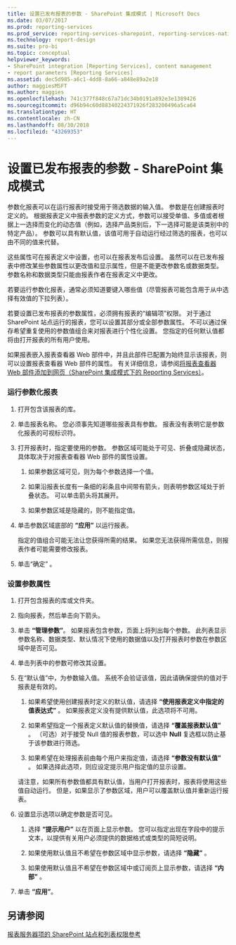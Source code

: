 ```yaml
---
title: 设置已发布报表的参数 - SharePoint 集成模式 | Microsoft Docs
ms.date: 03/07/2017
ms.prod: reporting-services
ms.prod_service: reporting-services-sharepoint, reporting-services-native
ms.technology: report-design
ms.suite: pro-bi
ms.topic: conceptual
helpviewer_keywords:
- SharePoint integration [Reporting Services], content management
- report parameters [Reporting Services]
ms.assetid: dec5d985-a6c1-4dd8-8a66-a848e89a2e18
author: maggiesMSFT
ms.author: maggies
ms.openlocfilehash: 741c377f848c67a71dc34b0191a892e3e1389426
ms.sourcegitcommit: d96b94c60d88340224371926f283200496a5ca64
ms.translationtype: HT
ms.contentlocale: zh-CN
ms.lasthandoff: 08/30/2018
ms.locfileid: "43269353"
---
```

# <a name="set-parameters-on-a-published-report---sharepoint-integrated-mode"></a>设置已发布报表的参数 - SharePoint 集成模式
  参数化报表可以在运行报表时接受用于筛选数据的输入值。 参数是在创建报表时定义的。 根据报表定义中报表参数的定义方式，参数可以接受单值、多值或者根据上一选择而变化的动态值（例如，选择产品类别后，下一选择可能是该类别中的特定产品）。 参数可以具有默认值，该值可用于自动运行经过筛选的报表，也可以由不同的值来代替。  
  
 这些属性可在报表定义中设置，也可以在报表发布后设置。 虽然可以在已发布报表中修改某些参数属性以更改值和显示属性，但是不能更改参数名或数据类型。 参数名称和数据类型只能由报表作者在报表定义中更改。  
  
 若要运行参数化报表，通常必须知道要键入哪些值（尽管报表可能包含用于从中选择有效值的下拉列表）。  
  
 若要设置已发布报表的参数属性，必须拥有报表的“编辑项”权限。 对于通过 SharePoint 站点运行的报表，您可以设置其部分或全部参数属性。 不可以通过保存希望重复使用的参数值组合来对报表进行个性化设置。 您指定的任何默认值都将由打开报表的所有用户使用。  
  
 如果报表嵌入报表查看器 Web 部件中，并且此部件已配置为始终显示该报表，则可以设置报表查看器 Web 部件的属性。 有关详细信息，请参阅[将报表查看器 Web 部件添加到网页（SharePoint 集成模式下的 Reporting Services）](../../reporting-services/report-server-sharepoint/add-the-report-viewer-web-part-to-a-web-page.md)。  
  
### <a name="to-run-a-parameterized-report"></a>运行参数化报表  
  
1.  打开包含该报表的库。  
  
2.  单击报表名称。 您必须事先知道哪些报表具有参数。 报表没有表明它是参数化报表的可视标识符。  
  
3.  打开报表时，指定要使用的参数。 参数区域可能处于可见、折叠或隐藏状态，具体取决于对报表查看器 Web 部件的属性设置。  
  
    1.  如果参数区域可见，则为每个参数选择一个值。  
  
    2.  如果沿报表长度有一条细的彩条且中间带有箭头，则表明参数区域处于折叠状态。 可以单击箭头将其展开。  
  
    3.  如果参数区域是隐藏的，则不能指定值。  
  
4.  单击参数区域底部的 **“应用”** 以运行报表。  
  
     指定的值组合可能无法让您获得所需的结果。 如果您无法获得所需信息，则报表作者可能需要修改报表。  
  
5.  单击“确定” 。  
  
### <a name="to-set-parameter-properties"></a>设置参数属性  
  
1.  打开包含报表的库或文件夹。  
  
2.  指向报表，然后单击向下箭头。  
  
3.  单击 **“管理参数”**。 如果报表包含参数，页面上将列出每个参数。 此列表显示参数名称、数据类型、默认情况下使用的数据值以及打开报表时参数在参数区域中是否可见。  
  
4.  单击列表中的参数可修改其设置。  
  
5.  在“默认值”中，为参数输入值。 系统不会验证该值，因此请确保提供的值对于报表是有效的。  
  
    1.  如果希望使用创建报表时定义的默认值，请选择 **“使用报表定义中指定的值表达式”** 。 如果报表定义没有提供默认值，此选项将不可用。  
  
    2.  如果希望指定一个报表定义默认值的替换值，请选择 **“覆盖报表默认值”** 。 （可选）对于接受 Null 值的报表参数，可以选中 **Null** 复选框以防止基于该参数进行筛选。  
  
    3.  如果希望在处理报表前由每个用户来指定值，请选择 **“参数没有默认值”** 。 如果选择此选项，则应设定提示用户指定值的显示设置。  
  
     请注意，如果所有参数值都具有默认值，当用户打开报表时，报表将使用这些值自动运行。 但是，如果显示了参数区域，用户可以覆盖默认值并重新运行报表。  
  
6.  设置显示选项以确定参数是否可见。  
  
    1.  选择 **“提示用户”** 以在页面上显示参数。 您可以指定出现在字段中的提示文本，以提供有关用户必须提供的数据格式或类型的简短说明。  
  
    2.  如果使用默认值且不希望在参数区域中显示参数，请选择 **“隐藏”** 。  
  
    3.  如果使用默认值且不希望在参数区域中或订阅页上显示参数，请选择 **“内部”** 。  
  
7.  单击 **“应用”**。  
  
## <a name="see-also"></a>另请参阅  
 [报表服务器项的 SharePoint 站点和列表权限参考](../../reporting-services/security/sharepoint-site-and-list-permission-reference-for-report-server-items.md)  
  
  
